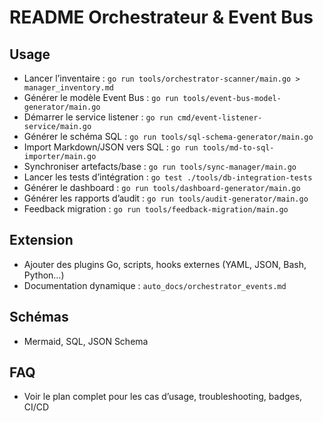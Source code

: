 # README Orchestrateur & Event Bus

## Usage
- Lancer l’inventaire : `go run tools/orchestrator-scanner/main.go > manager_inventory.md`
- Générer le modèle Event Bus : `go run tools/event-bus-model-generator/main.go`
- Démarrer le service listener : `go run cmd/event-listener-service/main.go`
- Générer le schéma SQL : `go run tools/sql-schema-generator/main.go`
- Import Markdown/JSON vers SQL : `go run tools/md-to-sql-importer/main.go`
- Synchroniser artefacts/base : `go run tools/sync-manager/main.go`
- Lancer les tests d’intégration : `go test ./tools/db-integration-tests`
- Générer le dashboard : `go run tools/dashboard-generator/main.go`
- Générer les rapports d’audit : `go run tools/audit-generator/main.go`
- Feedback migration : `go run tools/feedback-migration/main.go`

## Extension
- Ajouter des plugins Go, scripts, hooks externes (YAML, JSON, Bash, Python…)
- Documentation dynamique : `auto_docs/orchestrator_events.md`

## Schémas
- Mermaid, SQL, JSON Schema

## FAQ
- Voir le plan complet pour les cas d’usage, troubleshooting, badges, CI/CD
